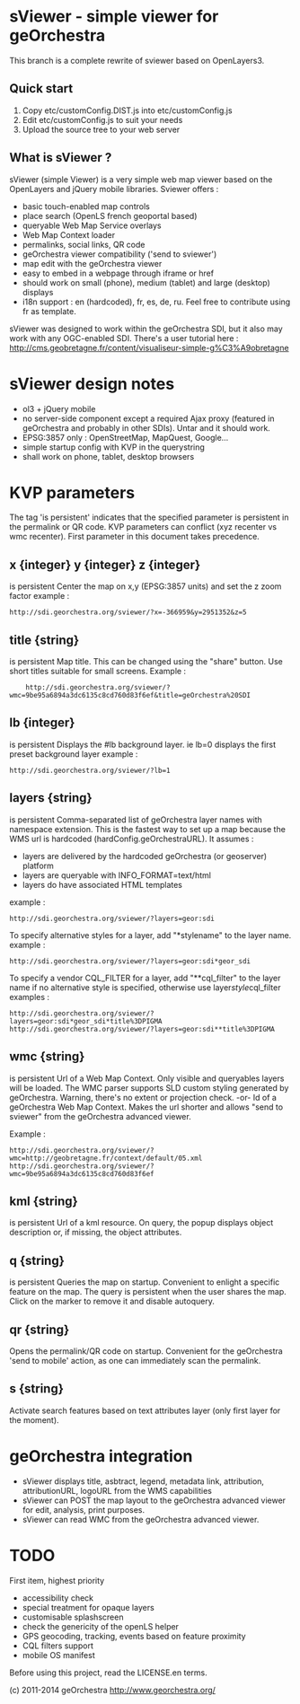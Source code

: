 sViewer - simple viewer for geOrchestra
=======================================

This branch is a complete rewrite of sviewer based on OpenLayers3.

Quick start
----------------

1. Copy etc/customConfig.DIST.js into etc/customConfig.js
2. Edit etc/customConfig.js to suit your needs
3. Upload the source tree to your web server




What is sViewer ?
--------------------------

sViewer (simple Viewer) is a very simple web map viewer based on the OpenLayers and jQuery mobile libraries. Sviewer offers :

* basic touch-enabled map controls
* place search (OpenLS french geoportal based)
* queryable Web Map Service overlays
* Web Map Context loader
* permalinks, social links, QR code
* geOrchestra viewer compatibility ('send to sviewer')
* map edit with the geOrchestra viewer
* easy to embed in a webpage through iframe or href
* should work on small (phone), medium (tablet) and large (desktop) displays
* i18n support : en (hardcoded), fr, es, de, ru. Feel free to contribute using fr as template.


sViewer was designed to work within the geOrchestra SDI, but it also may work with any OGC-enabled SDI. There's a user tutorial here : http://cms.geobretagne.fr/content/visualiseur-simple-g%C3%A9obretagne

sViewer design notes
====================

* ol3 + jQuery mobile
* no server-side component except a required Ajax proxy (featured in geOrchestra and probably in other SDIs). Untar and it should work.
* EPSG:3857 only : OpenStreetMap, MapQuest, Google...
* simple startup config with KVP in the querystring
* shall work on phone, tablet, desktop browsers


KVP parameters
==============

The tag 'is persistent' indicates that the specified parameter is persistent in the permalink or QR code. 
KVP parameters can conflict (xyz recenter vs wmc recenter). First parameter in this document takes precedence.


x {integer}
y {integer}
z {integer}
----------------
is persistent
Center the map on x,y (EPSG:3857 units) and set the z zoom factor
example :

    http://sdi.georchestra.org/sviewer/?x=-366959&y=2951352&z=5


title {string}
------------------
is persistent
Map title. This can be changed using the "share" button. Use short titles suitable for small screens.
Example :

        http://sdi.georchestra.org/sviewer/?wmc=9be95a6894a3dc6135c8cd760d83f6ef&title=geOrchestra%20SDI


lb {integer}
-----------------
is persistent
Displays the #lb background layer. ie lb=0 displays the first preset background layer
example :

    http://sdi.georchestra.org/sviewer/?lb=1


layers {string}
---------------------
is persistent
Comma-separated list of geOrchestra layer names with namespace extension. This is the fastest way to set up a map because the WMS url is hardcoded (hardConfig.geOrchestraURL). It assumes :

* layers are delivered by the hardcoded geOrchestra (or geoserver) platform
* layers are queryable with INFO_FORMAT=text/html
* layers do have associated HTML templates

example :

    http://sdi.georchestra.org/sviewer/?layers=geor:sdi

To specify alternative styles for a layer, add "*stylename" to the layer name.
example :

    http://sdi.georchestra.org/sviewer/?layers=geor:sdi*geor_sdi

To specify a vendor CQL_FILTER for a layer, add "**cql_filter" to the layer name if no alternative style is specified, otherwise use layer*style*cql_filter
examples :

    http://sdi.georchestra.org/sviewer/?layers=geor:sdi*geor_sdi*title%3DPIGMA
    http://sdi.georchestra.org/sviewer/?layers=geor:sdi**title%3DPIGMA


wmc {string}
-------------------
is persistent
Url of a Web Map Context. Only visible and queryables layers will be loaded. The WMC parser supports SLD custom styling generated by geOrchestra.
Warning, there's no extent or projection check.
-or-
Id of a geOrchestra Web Map Context. Makes the url shorter and allows "send to sviewer" from the geOrchestra advanced viewer.

Example :

    http://sdi.georchestra.org/sviewer/?wmc=http://geobretagne.fr/context/default/05.xml
    http://sdi.georchestra.org/sviewer/?wmc=9be95a6894a3dc6135c8cd760d83f6ef
    
    
kml {string}
-------------------
is persistent
Url of a kml resource. On query, the popup displays object description or, if missing, the object attributes.


q {string}
------------------
is persistent
Queries the map on startup. Convenient to enlight a specific feature on the map. The query is persistent when the user
shares the map. Click on the marker to remove it and disable autoquery.


qr {string}
------------------
Opens the permalink/QR code on startup. Convenient for the geOrchestra 'send to mobile' action,
as one can immediately scan the permalink.


s {string}
------------------
Activate search features based on text attributes layer (only first layer for the moment).



geOrchestra integration
=======================

* sViewer displays title, asbtract, legend, metadata link, attribution, attributionURL, logoURL from the WMS capabilities
* sViewer can POST the map layout to the geOrchestra advanced viewer for edit, analysis, print purposes.
* sViewer can read WMC from the geOrchestra advanced viewer.



TODO
====

First item, highest priority

* accessibility check
* special treatment for opaque layers
* customisable splashscreen
* check the genericity of the openLS helper
* GPS geocoding, tracking, events based on feature proximity
* CQL filters support
* mobile OS manifest

Before using this project, read the LICENSE.en terms.

(c) 2011-2014 geOrchestra http://www.georchestra.org/
